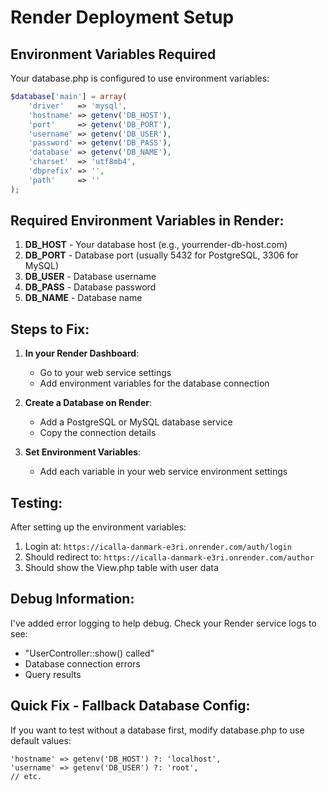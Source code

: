 # Render Deployment Setup

## Environment Variables Required

Your database.php is configured to use environment variables:

```php
$database['main'] = array(
    'driver'   => 'mysql',
    'hostname' => getenv('DB_HOST'),
    'port'     => getenv('DB_PORT'),
    'username' => getenv('DB_USER'),
    'password' => getenv('DB_PASS'),
    'database' => getenv('DB_NAME'),
    'charset'  => 'utf8mb4',
    'dbprefix' => '',
    'path'     => ''
);
```

## Required Environment Variables in Render:

1. **DB_HOST** - Your database host (e.g., yourrender-db-host.com)
2. **DB_PORT** - Database port (usually 5432 for PostgreSQL, 3306 for MySQL)
3. **DB_USER** - Database username
4. **DB_PASS** - Database password  
5. **DB_NAME** - Database name

## Steps to Fix:

1. **In your Render Dashboard**:
   - Go to your web service settings
   - Add environment variables for the database connection

2. **Create a Database on Render**:
   - Add a PostgreSQL or MySQL database service
   - Copy the connection details

3. **Set Environment Variables**:
   - Add each variable in your web service environment settings

## Testing:

After setting up the environment variables:
1. Login at: `https://icalla-danmark-e3ri.onrender.com/auth/login`
2. Should redirect to: `https://icalla-danmark-e3ri.onrender.com/author`
3. Should show the View.php table with user data

## Debug Information:

I've added error logging to help debug. Check your Render service logs to see:
- "UserController::show() called"
- Database connection errors
- Query results

## Quick Fix - Fallback Database Config:

If you want to test without a database first, modify database.php to use default values:
```
'hostname' => getenv('DB_HOST') ?: 'localhost',
'username' => getenv('DB_USER') ?: 'root',
// etc.
```

